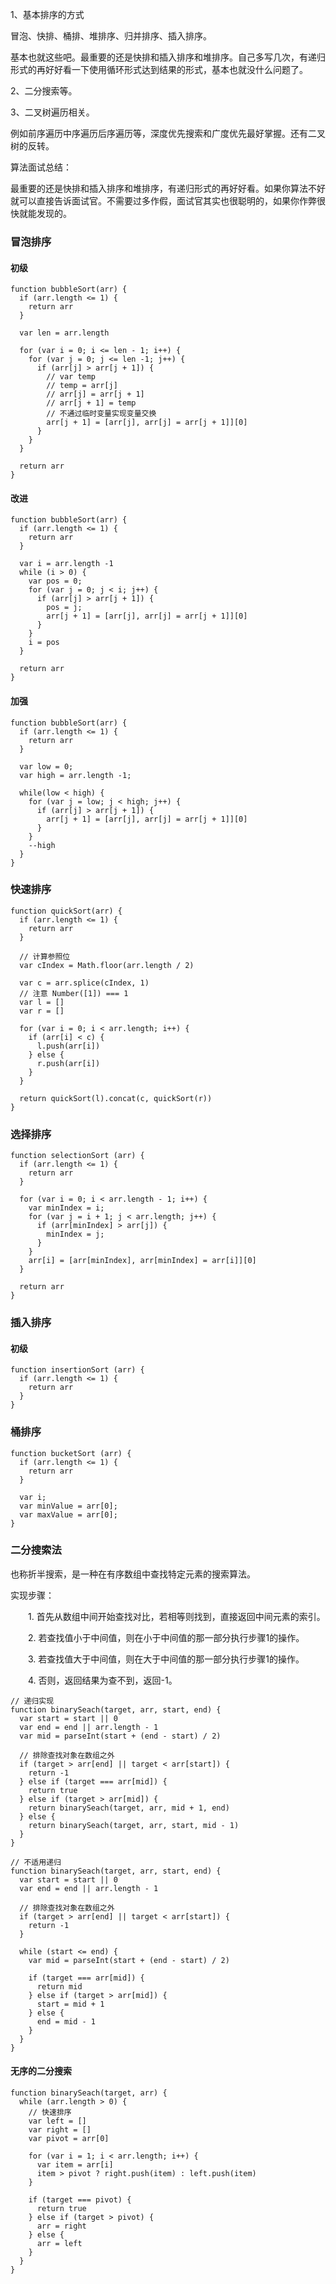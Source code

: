 <a id="summary"></a>
1、基本排序的方式

冒泡、快排、桶排、堆排序、归并排序、插入排序。

基本也就这些吧。最重要的还是快排和插入排序和堆排序。自己多写几次，有递归形式的再好好看一下使用循环形式达到结果的形式，基本也就没什么问题了。

2、二分搜索等。

3、二叉树遍历相关。

例如前序遍历中序遍历后序遍历等，深度优先搜索和广度优先最好掌握。还有二叉树的反转。

算法面试总结：

最重要的还是快排和插入排序和堆排序，有递归形式的再好好看。如果你算法不好就可以直接告诉面试官。不需要过多作假，面试官其实也很聪明的，如果你作弊很快就能发现的。

<a id="BubbleSort"></a>
### 冒泡排序

#### 初级

```
function bubbleSort(arr) {
  if (arr.length <= 1) {
    return arr
  }

  var len = arr.length

  for (var i = 0; i <= len - 1; i++) {
    for (var j = 0; j <= len -1; j++) {
      if (arr[j] > arr[j + 1]) {
        // var temp
        // temp = arr[j]
        // arr[j] = arr[j + 1]
        // arr[j + 1] = temp
        // 不通过临时变量实现变量交换
        arr[j + 1] = [arr[j], arr[j] = arr[j + 1]][0]
      }
    }
  }

  return arr
}
```

#### 改进

```
function bubbleSort(arr) {
  if (arr.length <= 1) {
    return arr
  }

  var i = arr.length -1
  while (i > 0) {
    var pos = 0;
    for (var j = 0; j < i; j++) {
      if (arr[j] > arr[j + 1]) {
        pos = j;
        arr[j + 1] = [arr[j], arr[j] = arr[j + 1]][0]
      }
    }
    i = pos
  }

  return arr
}
```

#### 加强

```
function bubbleSort(arr) {
  if (arr.length <= 1) {
    return arr
  }

  var low = 0;
  var high = arr.length -1;

  while(low < high) {
    for (var j = low; j < high; j++) {
      if (arr[j] > arr[j + 1]) {
        arr[j + 1] = [arr[j], arr[j] = arr[j + 1]][0]
      }
    }
    --high
  }
}
```

<a id="QuickSort"></a>
### 快速排序

```
function quickSort(arr) {
  if (arr.length <= 1) {
    return arr
  }
  
  // 计算参照位
  var cIndex = Math.floor(arr.length / 2)

  var c = arr.splice(cIndex, 1)
  // 注意 Number([1]) === 1
  var l = []
  var r = []

  for (var i = 0; i < arr.length; i++) {
    if (arr[i] < c) {
      l.push(arr[i])
    } else {
      r.push(arr[i])
    }
  }

  return quickSort(l).concat(c, quickSort(r))
}
```

<a id="SelectionSort"></a>
### 选择排序

```
function selectionSort (arr) {
  if (arr.length <= 1) {
    return arr
  }

  for (var i = 0; i < arr.length - 1; i++) {
    var minIndex = i;
    for (var j = i + 1; j < arr.length; j++) {
      if (arr[minIndex] > arr[j]) {
        minIndex = j;
      }
    }
    arr[i] = [arr[minIndex], arr[minIndex] = arr[i]][0]
  }

  return arr
}
```

<a id="InsertionSort"></a>
### 插入排序

#### 初级

```
function insertionSort (arr) {
  if (arr.length <= 1) {
    return arr
  }
}
```

<a id="BucketSort"></a>
### 桶排序

```
function bucketSort (arr) {
  if (arr.length <= 1) {
    return arr
  }

  var i;
  var minValue = arr[0];
  var maxValue = arr[0];
}

```

<a id="BinarySearch"></a>
### 二分搜索法

也称折半搜索，是一种在有序数组中查找特定元素的搜索算法。

实现步骤：

　　1. 首先从数组中间开始查找对比，若相等则找到，直接返回中间元素的索引。

　　2. 若查找值小于中间值，则在小于中间值的那一部分执行步骤1的操作。

　　3. 若查找值大于中间值，则在大于中间值的那一部分执行步骤1的操作。

　　4. 否则，返回结果为查不到，返回-1。

```
// 递归实现
function binarySeach(target, arr, start, end) {
  var start = start || 0
  var end = end || arr.length - 1
  var mid = parseInt(start + (end - start) / 2)

  // 排除查找对象在数组之外
  if (target > arr[end] || target < arr[start]) {
    return -1
  } else if (target === arr[mid]) {
    return true
  } else if (target > arr[mid]) {
    return binarySeach(target, arr, mid + 1, end)
  } else {
    return binarySeach(target, arr, start, mid - 1)
  }
}

// 不适用递归
function binarySeach(target, arr, start, end) {
  var start = start || 0
  var end = end || arr.length - 1
  
  // 排除查找对象在数组之外
  if (target > arr[end] || target < arr[start]) {
    return -1
  }

  while (start <= end) {
    var mid = parseInt(start + (end - start) / 2)

    if (target === arr[mid]) {
      return mid
    } else if (target > arr[mid]) {
      start = mid + 1
    } else {
      end = mid - 1
    }
  }
}
```

#### 无序的二分搜索

```
function binarySeach(target, arr) {
  while (arr.length > 0) {
    // 快速排序
    var left = []
    var right = []
    var pivot = arr[0]

    for (var i = 1; i < arr.length; i++) {
      var item = arr[i]
      item > pivot ? right.push(item) : left.push(item)
    }

    if (target === pivot) {
      return true
    } else if (target > pivot) {
      arr = right
    } else {
      arr = left
    }
  }
}
```